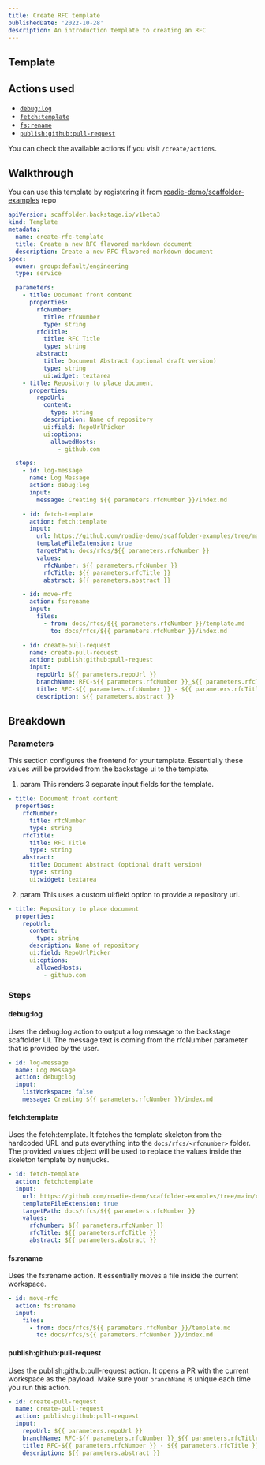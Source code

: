 ```yaml
---
title: Create RFC template
publishedDate: '2022-10-28'
description: An introduction template to creating an RFC
---
```


## Template

## Actions used

- [`debug:log`](https://github.com/backstage/backstage/blob/54b9f073d13d878fce652c9ec8b8cdfc5fd85c6a/plugins/scaffolder-backend/src/scaffolder/actions/builtin/debug/log.ts)
- [`fetch:template`](https://github.com/backstage/backstage/blob/54b9f073d13d878fce652c9ec8b8cdfc5fd85c6a/plugins/scaffolder-backend/src/scaffolder/actions/builtin/fetch/template.ts)
- [`fs:rename`](https://github.com/backstage/backstage/blob/54b9f073d13d878fce652c9ec8b8cdfc5fd85c6a/plugins/scaffolder-backend/src/scaffolder/actions/builtin/filesystem/rename.ts)
- [`publish:github:pull-request`](https://github.com/backstage/backstage/blob/54b9f073d13d878fce652c9ec8b8cdfc5fd85c6a/plugins/scaffolder-backend/src/scaffolder/actions/builtin/publish/githubPullRequest.ts)

You can check the available actions if you visit `/create/actions`.

## Walkthrough

You can use this template by registering it from [roadie-demo/scaffolder-examples](https://github.com/roadie-demo/scaffolder-examples/tree/main/create-rfc/template.yaml) repo

```yaml
apiVersion: scaffolder.backstage.io/v1beta3
kind: Template
metadata:
  name: create-rfc-template
  title: Create a new RFC flavored markdown document
  description: Create a new RFC flavored markdown document
spec:
  owner: group:default/engineering
  type: service

  parameters:
    - title: Document front content
      properties:
        rfcNumber:
          title: rfcNumber
          type: string
        rfcTitle:
          title: RFC Title
          type: string
        abstract:
          title: Document Abstract (optional draft version)
          type: string
          ui:widget: textarea
    - title: Repository to place document
      properties:
        repoUrl:
          content:
            type: string
          description: Name of repository
          ui:field: RepoUrlPicker
          ui:options:
            allowedHosts:
              - github.com

  steps:
    - id: log-message
      name: Log Message
      action: debug:log
      input:
        message: Creating ${{ parameters.rfcNumber }}/index.md

    - id: fetch-template
      action: fetch:template
      input:
        url: https://github.com/roadie-demo/scaffolder-examples/tree/main/create-rfc/skeleton
        templateFileExtension: true
        targetPath: docs/rfcs/${{ parameters.rfcNumber }}
        values:
          rfcNumber: ${{ parameters.rfcNumber }}
          rfcTitle: ${{ parameters.rfcTitle }}
          abstract: ${{ parameters.abstract }}

    - id: move-rfc
      action: fs:rename
      input:
        files:
          - from: docs/rfcs/${{ parameters.rfcNumber }}/template.md
            to: docs/rfcs/${{ parameters.rfcNumber }}/index.md

    - id: create-pull-request
      name: create-pull-request
      action: publish:github:pull-request
      input:
        repoUrl: ${{ parameters.repoUrl }}
        branchName: RFC-${{ parameters.rfcNumber }}_${{ parameters.rfcTitle | replace(" ", "-") | replace("\"", "") | replace ("'", "") | lower }}
        title: RFC-${{ parameters.rfcNumber }} - ${{ parameters.rfcTitle }}
        description: ${{ parameters.abstract }}
```

## Breakdown

### Parameters

This section configures the frontend for your template. Essentially these values will be provided from the backstage ui to the template.

1. param
   This renders 3 separate input fields for the template.

```yaml
- title: Document front content
  properties:
    rfcNumber:
      title: rfcNumber
      type: string
    rfcTitle:
      title: RFC Title
      type: string
    abstract:
      title: Document Abstract (optional draft version)
      type: string
      ui:widget: textarea
```

2. param
   This uses a custom ui:field option to provide a repository url.

```yaml
- title: Repository to place document
  properties:
    repoUrl:
      content:
        type: string
      description: Name of repository
      ui:field: RepoUrlPicker
      ui:options:
        allowedHosts:
          - github.com
```

### Steps

#### debug:log

Uses the debug:log action to output a log message to the backstage scaffolder UI. The message text is coming from the rfcNumber parameter that is provided by the user.

```yaml
- id: log-message
  name: Log Message
  action: debug:log
  input:
    listWorkspace: false
    message: Creating ${{ parameters.rfcNumber }}/index.md
```

#### fetch:template

Uses the fetch:template. It fetches the template skeleton from the hardcoded URL and puts everything into the `docs/rfcs/<rfcnumber>` folder.
The provided values object will be used to replace the values inside the skeleton template by nunjucks.

```yaml
- id: fetch-template
  action: fetch:template
  input:
    url: https://github.com/roadie-demo/scaffolder-examples/tree/main/create-rfc/skeleton
    templateFileExtension: true
    targetPath: docs/rfcs/${{ parameters.rfcNumber }}
    values:
      rfcNumber: ${{ parameters.rfcNumber }}
      rfcTitle: ${{ parameters.rfcTitle }}
      abstract: ${{ parameters.abstract }}
```

#### fs:rename

Uses the fs:rename action. It essentially moves a file inside the current workspace.

```yaml
- id: move-rfc
  action: fs:rename
  input:
    files:
      - from: docs/rfcs/${{ parameters.rfcNumber }}/template.md
        to: docs/rfcs/${{ parameters.rfcNumber }}/index.md
```

#### publish:github:pull-request

Uses the publish:github:pull-request action. It opens a PR with the current workspace as the payload. Make sure your `branchName` is unique each time you run this action.

```yaml
- id: create-pull-request
  name: create-pull-request
  action: publish:github:pull-request
  input:
    repoUrl: ${{ parameters.repoUrl }}
    branchName: RFC-${{ parameters.rfcNumber }}_${{ parameters.rfcTitle | replace(" ", "-") | replace("\"", "") | replace ("'", "") | lower }}
    title: RFC-${{ parameters.rfcNumber }} - ${{ parameters.rfcTitle }}
    description: ${{ parameters.abstract }}
```
